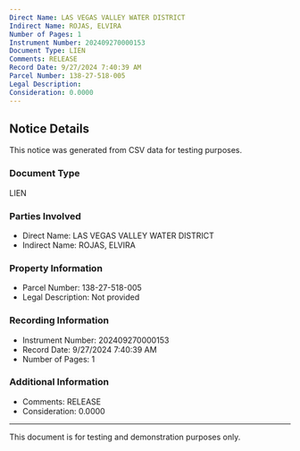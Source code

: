 ```yaml
---
Direct Name: LAS VEGAS VALLEY WATER DISTRICT
Indirect Name: ROJAS, ELVIRA
Number of Pages: 1
Instrument Number: 202409270000153
Document Type: LIEN
Comments: RELEASE
Record Date: 9/27/2024 7:40:39 AM
Parcel Number: 138-27-518-005
Legal Description: 
Consideration: 0.0000
---
```


## Notice Details

This notice was generated from CSV data for testing purposes.

### Document Type
LIEN

### Parties Involved
- Direct Name: LAS VEGAS VALLEY WATER DISTRICT
- Indirect Name: ROJAS, ELVIRA

### Property Information
- Parcel Number: 138-27-518-005
- Legal Description: Not provided

### Recording Information
- Instrument Number: 202409270000153
- Record Date: 9/27/2024 7:40:39 AM
- Number of Pages: 1

### Additional Information
- Comments: RELEASE
- Consideration: 0.0000

---

This document is for testing and demonstration purposes only.
